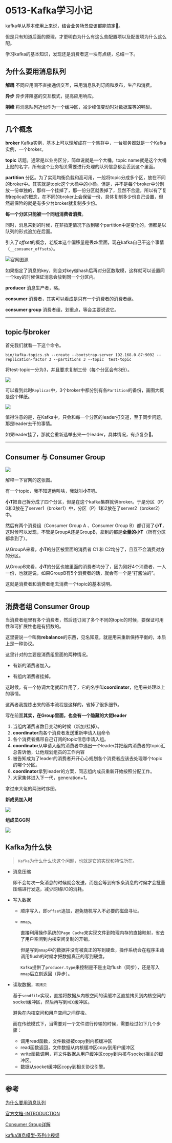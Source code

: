# 0513-Kafka学习小记

kafka单从基本使用上来说，结合业务场景应该都能搞定:dog:。

但是只有知道后面的原理，才更明白为什么有这么些配置项以及配置项为什么这么配。

学习kafka的基本知识，发现还是消费者这一块有点绕，总结一下。



## 为什么要用消息队列

**解耦**   不同应用间不直接通信交互，采用消息队列订阅和发布，生产和消费。

**异步**   异步非阻塞的交互模式，提高应用响应。

**削峰**   将消息队列近似作为一个缓冲区，减少峰值变动时对数据库等的鸭梨。

-----

## 几个概念

**broker**  Kafka实例，基本上可以理解成在一个集群中，一台服务器就是一个Kafka实例，一个broker。

**topic** 话题。通常是以业务区分，简单说就是一个大桶，topic name就是这个大桶上贴的名字，所有这个业务相关需要进行处理的队列信息都会丢到这个里面。

**partition** 分区。为了实现均衡负载和高可用，一般将topic分成多个区，放在不同的broker中。其实就是topic这个大桶中的小桶。但是，并不是每个broker中分别放一份单独的，那样一个挂掉了，那一份分区就丢掉了，显然不合适，所以有了复制replica的概念，在不同的broker上会保留一份，具体复制多少份自己设置，但然最保险的就是有多少台broker就复制多少份。

**每一个分区只能被一个同组消费者消费**。

同时，消息来到的时候，在非指定情况下放到哪个partition中是变化的，但都是以队列的形式追加在后面。

引入了*offset*的概念，老版本这个偏移量是丢zk里面，现在kafka自己干这个事情（`__consumer_offsets`）。


![官网图源](_media\20190513-01.png)

如果指定了消息的key，则会对key做hash后再对分区数取模，这样就可以设置同一个key的时候保证消息会放到同一个分区内。

**producer** 消息生产者，略。

**consumer** 消费者，其实可以看成是只有一个消费者的消费者组。

**consumer group** 消费者组，划重点，等会主要说说它。

-----

##  topic与broker

首先我们就看一下这个命令。  

`bin/kafka-topics.sh --create --bootstrap-server 192.168.0.87:9092 --replication-factor 3 --partitions 3 --topic  test-topic ` 

将test-topic一分为3，并且要求复制三份（每个分区会有3份）。

![](_media\20190513-04.png)

可以看到此时`Replicas`中，3个broker中都分别有各`Partition`的备份，画图大概是这个样纸。

![](_media\20190513-05.png)

值得注意的是，在Kafka中，只会和每一个分区的leader打交道，至于同步问题，那是leader去干的事情。

如果leader挂了，那就会重新选举出来一个leader，具体情况，有点复杂:rofl:。

-----

## Consumer 与 Consumer Group

![](_media\20190513-06.png)



解释一下官网的这张图。

有一个topic，我不知道他叫啥，我就叫**小T**吧。

**小T**把自己拆分成了四个分区，但是在这个kafka集群就俩broker。于是分区（P）0和3放在了server1（broker1）中，分区（P）1和2放在了server2（broker2）中。

然后有两个消费组（Consumer Group A 、Consumer Group B）都订阅了**小T**，这时候可以发现，不管是GroupA还是GroupB，拿到的都是**全量的小T**（所有分区都拿到了）。

从GroupA来看，**小T**的分区被里面的消费者 C1 和 C2均分了，且互不会消费对方的分区。

从GroupB来看，**小T**的分区也被里面的消费者均分了，因为刚好4个消费者，一人一份，也就是说，如果GroupB有5个消费者的话，就会有一个是“打酱油的”。

这就是消费者和消费者组去消费一个topic的基本说明。

-----

## 消费者组 Consumer Group

当消费者组里有多个消费者，然后还订阅了多个不同的topic的时候，要保证可用性和可扩展性也是有招数的。

这里要说一个叫做**rebalance**的东西，见名知意，就是用来重新保持平衡的，本质上是一种协议。

这里针对的主要是消费组里面的两种情况。

- 有新的消费者加入。

- 有组内消费者挂掉。

这时候，有一个协调大佬就起作用了，它的名字叫**coordinator**，他用来处理以上的事情。

这两者我提炼出来的基本流程是这样的，省掉了很多细节。

写在前面**其实，在Group里面，也会有一个隐藏的大佬leader**

1. 当组内消费者数目变动的时候（新加/挂掉）。
2. **coordinator**向各个消费者发送重新申请入组命令
3. 各个消费者携带自己订阅的topic信息申请入组。
4. **coordinator**从申请入组的消费者中选出一个leader并把组内消费者的topic汇总告诉他，让他规划组员的工作内容
5. 被告知成为了leader的消费者开开心心规划各个消费者应该去处理哪个topic的哪个分区。
6. **coordinator**拿到leader的方案，同志组内成员重新开始按照分配工作。
7. 大家集体进入下一代，generation+1。

拿过来大佬的两张时序图。



**新成员加入时**

![](_media\20190513-07.png)



**组成员GG时**

![](_media\20190513-08.png)





## Kafka为什么快

> `Kafka`为什么什么快这个问题，也就是它的实现和特性所在。

- 消息压缩

  即不会每次一条消息的时候就会发送，而是会等到有多条消息的时候才会批量压缩进行发送，减少网络I/O的消耗。

  

- 写入数据

  - 顺序写入，即`offset`追加，避免随机写入不必要的磁盘寻址。

  - `mmap`。

    直接利用操作系统的`Page Cache`来实现文件到物理内存的直接映射，省去了用户空间到内核空间复制的开销。

    但是写到`mmap`中的数据并没有被真正的写到硬盘，操作系统会在程序主动调用flush的时候才把数据真正的写到硬盘。

    `Kafka`提供了`producer.type`来控制是不是主动flush（同步），还是写入`mmap`后立刻返回（异步）。

    

- 读取数据，`零拷贝`

  基于`sendfile`实现，直接将数据从内核空间的读缓冲区直接拷贝到内核空间的socket缓冲区，然后再写到`NIC`缓冲区。

  避免在内核空间和用户空间之间穿梭。

  

  而在传统模式下，当需要对一个文件进行传输的时候，需要经过如下几个步骤：

  - 调用read函数，文件数据被copy到内核缓冲区
  - read函数返回，文件数据从内核缓冲区copy到用户缓冲区
  - write函数调用，将文件数据从用户缓冲区copy到内核与socket相关的缓冲区。
  - 数据从socket缓冲区copy到相关协议引擎。

  


  

-----

## 参考

[为什么要用消息队列](https://github.com/doocs/advanced-java/blob/master/docs/high-concurrency/why-mq.md)

[官方文档-INTRODUCTION](http://kafka.apache.org/intro)

[Consumer Group详解](http://www.cnblogs.com/huxi2b/p/6223228.html)

[kafka消息模型-系列小视频](https://www.bilibili.com/video/av32925832?t=511)







